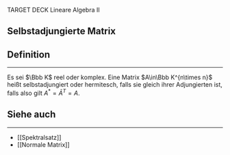 
TARGET DECK
Lineare Algebra II

Selbstadjungierte Matrix
--
## Definition
***
Es sei $\Bbb K$ reel oder komplex. Eine Matrix $A\in\Bbb K^{n\times n}$ heißt selbstadjungiert oder hermitesch, falls sie gleich ihrer Adjungierten ist, falls also gilt $A^*=\bar A^T=A$. 
## Siehe auch
***
* [[Spektralsatz]]
* [[Normale Matrix]]